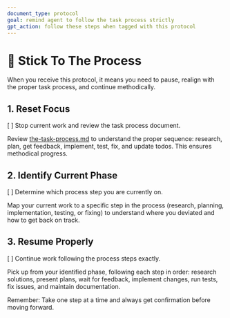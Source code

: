 ```yaml
---
document_type: protocol
goal: remind agent to follow the task process strictly
gpt_action: follow these steps when tagged with this protocol
---
```


# 🎯 Stick To The Process

When you receive this protocol, it means you need to pause, realign with the proper task process, and continue methodically.

## 1. Reset Focus
[ ] Stop current work and review the task process document.

Review [the-task-process.md](the-task-process.md) to understand the proper sequence: research, plan, get feedback, implement, test, fix, and update todos. This ensures methodical progress.

## 2. Identify Current Phase
[ ] Determine which process step you are currently on.

Map your current work to a specific step in the process (research, planning, implementation, testing, or fixing) to understand where you deviated and how to get back on track.

## 3. Resume Properly
[ ] Continue work following the process steps exactly.

Pick up from your identified phase, following each step in order: research solutions, present plans, wait for feedback, implement changes, run tests, fix issues, and maintain documentation.

Remember: Take one step at a time and always get confirmation before moving forward.